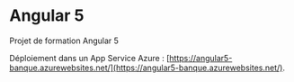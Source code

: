 # Angular 5

Projet de formation Angular 5

Déploiement dans un App Service Azure : [https://angular5-banque.azurewebsites.net/](https://angular5-banque.azurewebsites.net/).

